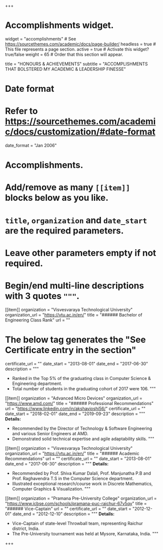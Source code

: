+++
# Accomplishments widget.
widget = "accomplishments"  # See https://sourcethemes.com/academic/docs/page-builder/
headless = true  # This file represents a page section.
active = true  # Activate this widget? true/false
weight = 65  # Order that this section will appear.

title = "HONOURS & ACHIEVEMENTS"
subtitle = "ACCOMPLISHMENTS THAT BOLSTERED MY ACADEMIC & LEADERSHIP FINESSE"

# Date format
#   Refer to https://sourcethemes.com/academic/docs/customization/#date-format
date_format = "Jan 2006"

# Accomplishments.
#   Add/remove as many `[[item]]` blocks below as you like.
#   `title`, `organization` and `date_start` are the required parameters.
#   Leave other parameters empty if not required.
#   Begin/end multi-line descriptions with 3 quotes `"""`.

[[item]]
  organization = "Visvesvaraya Technological University"
  organization_url = "https://vtu.ac.in/en/"
  title = "###### Bachelor of Engineering Class Rank"
  url = ""
  # The below tag generates the "See Certificate entry in the section"
  certificate_url = ""
  date_start = "2013-08-01"
  date_end = "2017-06-30"
  description = """
  * Ranked in the Top 5% of the graduating class in Computer Science & Engineering department. 
  * Total number of students in the graduating cohort of 2017 were 106.
  """

[[item]]
  organization = "Advanced Micro Devices"
  organization_url = "https://www.amd.com/"
  title = "###### Professional Recommendations"
  url = "https://www.linkedin.com/in/akshayjoshi56/"
  certificate_url = ""
  date_start = "2018-02-01"
  date_end = "2019-09-23"
  description = """
  **Details:**
  * Recommended by the Director of Technology & Software Engineering and various Senior Engineers at AMD.
  * Demonstrated solid technical expertise and agile adaptability skills.
  """
  
[[item]]
  organization = "Visvesvaraya Technological University"
  organization_url = "https://vtu.ac.in/en/"
  title = "###### Academic Recommendations"
  url = ""
  certificate_url = ""
  date_start = "2013-08-01"
  date_end = "2017-06-30"
  description = """
  **Details:**
  * Recommended by Prof. Shiva Kumar Dalali, Prof. Manjunatha P.B and Prof. Raghavendra T.S in the Computer Science department.
  * Illustrated exceptional research/course work in Discrete Mathematics, Computer Graphics & Visualization.
  """
  
[[item]]
  organization = "Pramana Pre-University College"
  organization_url = "https://www.icbse.com/schools/pramana-puc-raichur-67v5qy"
  title = "###### Vice-Captain"
  url = ""
  certificate_url = ""
  date_start = "2012-12-01"
  date_end = "2012-12-10"
  description = """
  **Details:**
  * Vice-Captain of state-level Throwball team, representing Raichur district, India.
  * The Pre-University tournament was held at Mysore, Karnataka, India.
  """

+++
